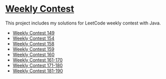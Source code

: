 # [Weekly Contest](https://leetcode.com/contest/)
This project includes my solutions for LeetCode weekly contest with Java.

- [Weekly Contest 149](https://github.com/wayne1116/LeetCode/tree/master/Weekly%20Contest/Weekly%20Contest%20149)  
- [Weekly Contest 154](https://github.com/wayne1116/LeetCode/tree/master/Weekly%20Contest/Weekly%20Contest%20154)
- [Weekly Contest 158](https://github.com/wayne1116/LeetCode/tree/master/Weekly%20Contest/Weekly%20Contest%20158)
- [Weekly Contest 159](https://github.com/wayne1116/LeetCode/tree/master/Weekly%20Contest/Weekly%20Contest%20159)
- [Weekly Contest 160](https://github.com/wayne1116/LeetCode/tree/master/Weekly%20Contest/Weekly%20Contest%20160)
- [Weekly Contest 161-170](https://github.com/wayne1116/LeetCode/tree/master/Weekly%20Contest/Weekly%20Contest(161-170))
- [Weekly Contest 171-180](https://github.com/wayne1116/LeetCode/tree/master/Weekly%20Contest/Weekly%20Contest(171-180))
- [Weekly Contest 181-190](https://github.com/wayne1116/LeetCode/tree/master/Weekly%20Contest/Weekly%20Contest(181-190))
